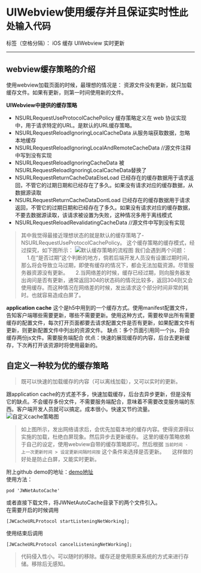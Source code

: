 ﻿# UIWebview使用缓存并且保证实时性`此处输入代码`

标签（空格分隔）： iOS 缓存 UIWebview 实时更新

---
## webview缓存策略的介绍 ##
使用webview加载页面的时候，最理想的情况是： 资源文件没有更新，就只加载缓存文件。如果有更新，则第一时间使用新的文件。

**UIWebview中提供的缓存策略**

 - NSURLRequestUseProtocolCachePolicy 缓存策略定义在 web
   协议实现中，用于请求特定的URL。是默认的URL缓存策略。
 - NSURLRequestReloadIgnoringLocalCacheData 从服务端获取数据，忽略本地缓存
 - NSURLRequestReloadIgnoringLocalAndRemoteCacheData //源文件注释中写到没有实现
 - NSURLRequestReloadIgnoringCacheData
   被NSURLRequestReloadIgnoringLocalCacheData替换了
 - NSURLRequestReturnCacheDataElseLoad
   已经存在的缓存数据用于请求返回，不管它的过期日期和已经存在了多久。如果没有请求对应的缓存数据，从数据源读取
 - NSURLRequestReturnCacheDataDontLoad
   已经存在的缓存数据用于请求返回，不管它的过期日期和已经存在了多久。如果没有请求对应的缓存数据，不要去数据源读取，该请求被设置为失败，这种情况多用于离线模式
 - NSURLRequestReloadRevalidatingCacheData //源文件中写到没有实现
  

> 其中我觉得最接近理想状态的就是默认的缓存策略了-NSURLRequestUseProtocolCachePolicy。 这个缓存策略的缓存模式，经过探究，如下图所示：
![默认缓存策略的流程图][1]
我们会遇到两个问题：
&nbsp;&nbsp;&nbsp;&nbsp;1.在“是否过期”这个判断的地方，倘若后端开发人员没有设置过期时间，那么将会导致立马过期，即使有缓存的情况下，都会无法加载资源。尽管服务器资源没有更新。
&nbsp;&nbsp;&nbsp;&nbsp;2.当网络差的时候，缓存已经过期，则向服务器发出询问是否有更新，通常返回304的状态码的情况比较多，返回304则又会使用缓存。而这种情况在网络差的时候，发出请求这个部分时间非常的耗时。也就容易造成白屏了。

**application cache**
这个是h5中用到的一个缓存方式。使用manifest配置文件，告知客户端哪些需要更新，哪些不需要更新。使用这种方式，需要枚举出所有需要缓存的配置文件，每次打开页面都要去请求配置文件是否有更新，如果配置文件有更新，则更新配置文件中列出的资源文件。
缺点：多个页面引用同一个js，将会缓存两份js文件。需要服务端配合
优点：快速的展现缓存的内容，后台去更新缓存，下次再打开该资源时将使用最新的。

## 自定义一种较为优的缓存策略 ##

> 既可以快速的加载缓存的内容（可以离线加载），又可以实时的更新。

跟application cache的方式差不多，快速加载缓存，后台去异步更新，但是没有它的缺点。不会缓存多份文件，不需要服务端配合，意味着不需要改变服务端的东西。客户端开发人员就可以搞定。成本很小。快速又节约流量。
![自定义cache策略图][2]

> 如上图所示，发出网络请求后，会优先加载本地的缓存内容。使得资源得以实施的加载，杜绝白屏现象。然后异步去更新缓存。
这里的缓存策略依赖于自己的设定，使用webview自带的缓存策略即可。然后根据  `当前时间 - 上一次更新时间 > 设定更新间隔时间按`  这个条件来选择是否更新。
&nbsp;&nbsp;&nbsp;&nbsp;这样做的好处是防止白屏，又能实时更新。


附上github demo的地址：[demo地址][3]  
使用方法：  

    pod 'JWNetAutoCache'

  
或者直接下载文件，将JWNetAutoCache目录下的两个文件引入。  
在需要开启的时候调用  

`[JWCacheURLProtocol startListeningNetWorking];`  

 使用结束后调用  
 
`[JWCacheURLProtocol cancelListeningNetWorking];`  


> 代码侵入性小。可以随时的移除。缓存还是使用原来系统的方式来进行存储。移除后无感知。



  [1]: http://7xrj9d.com1.z0.glb.clouddn.com/cache%E5%9B%BE.png
  [2]: http://7xrj9d.com1.z0.glb.clouddn.com/%E8%87%AA%E5%AE%9A%E4%B9%89cache%E7%AD%96%E7%95%A5.png
  [3]: https://github.com/dengjunwen/JWNetAutoCache